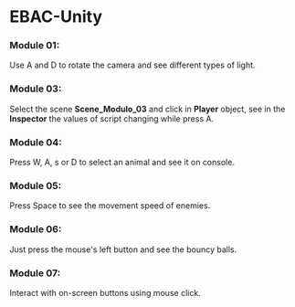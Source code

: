 # EBAC-Unity

### Module 01:

Use A and D to rotate the camera and see different types of light.

### Module 03:

Select the scene **Scene_Modulo_03** and click in **Player** object, see in the **Inspector** the values of script changing while press A.

### Module 04:

Press W, A, s or D to select an animal and see it on console.

### Module 05:

Press Space to see the movement speed of enemies.

### Module 06:

Just press the mouse's left button and see the bouncy balls.

### Module 07:

Interact with on-screen buttons using mouse click.
